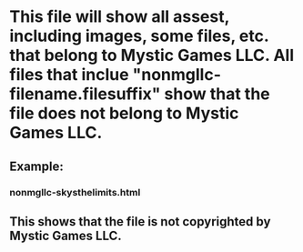 # This file will show all assest, including images, some files, etc. that belong to Mystic Games LLC. All files that inclue "nonmgllc-filename.filesuffix" show that the file does not belong to Mystic Games LLC.
## Example:
### nonmgllc-skysthelimits.html
## This shows that the file is not copyrighted by Mystic Games LLC.
